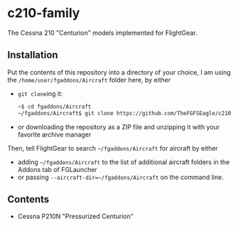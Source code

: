 # c210-family
The Cessna 210 "Centurion" models implemented for FlightGear.

## Installation

Put the contents of this repository into a directory of your choice, I am using the `/home/user/fgaddons/Aircraft` folder here, by either
* `git clone`ing it:
	```sh
	~$ cd fgaddons/Aircraft
	~/fgaddons/Aircraft$ git clone https://github.com/TheFGFSEagle/c210-family
	```
* or downloading the repository as a ZIP file and unzipping it with your favorite archive manager

Then, tell FlightGear to search `~/fgaddons/Aircraft` for aircraft by either
* adding `~/fgaddons/Aircraft` to the list of additional aircraft folders in the Addons tab of FGLauncher
* or passing `--aircraft-dir=~/fgaddons/Aircraft` on the command line.

## Contents

* Cessna P210N "Pressurized Centurion"

